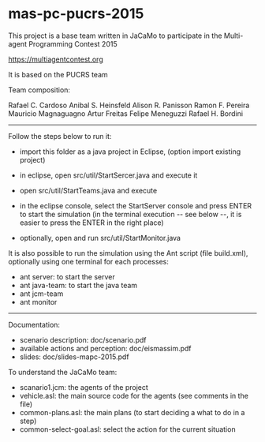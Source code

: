 # mas-pc-pucrs-2015
This project is a base team written in JaCaMo to participate in the
Multi-agent Programming Contest 2015

https://multiagentcontest.org

It is based on the PUCRS team

Team composition:

Rafael C. Cardoso
Anibal S. Heinsfeld
Alison R. Panisson
Ramon F. Pereira
Mauricio Magnaguagno
Artur Freitas
Felipe Meneguzzi
Rafael H. Bordini

----

Follow the steps below to run it:

- import this folder as a java project in Eclipse, (option import existing project)

- in eclipse, open src/util/StartSercer.java and execute it

- open src/util/StartTeams.java and execute

- in the eclipse console, select the StartServer console and press ENTER to start the simulation
  (in the terminal execution -- see below --, it is easier to press the ENTER in the right place) 

- optionally, open and run src/util/StartMonitor.java

It is also possible to run the simulation using the Ant script (file build.xml), 
optionally using one terminal for each processes:

- ant server: to start the server
- ant java-team: to start the java team
- ant jcm-team
- ant monitor

----

Documentation:

- scenario description: doc/scenario.pdf
- available actions and perception: doc/eismassim.pdf
- slides: doc/slides-mapc-2015.pdf

To understand the JaCaMo team:

- scanario1.jcm: the agents of the project
- vehicle.asl: the main source code for the agents (see comments in the file)
- common-plans.asl: the main plans (to start deciding a what to do in a step)
- common-select-goal.asl: select the action for the current situation
